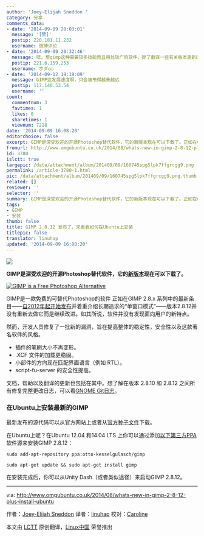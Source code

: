 ```yaml
---
author: 'Joey-Elijah Sneddon '
category: 分享
comments_data:
- date: '2014-09-09 20:03:01'
  message: '[赞]'
  postip: 220.181.11.232
  username: 微博评论
- date: '2014-09-09 20:32:46'
  message: 嗯，想gimp这种需要较多技能而且用处较广的软件，除了翻译一些有关版本更新的文章外，我们更应该找一些人们如何应用这款软件来解决问题的文章或者博客，最好结合实际来写一些系列文章。可以换一个思路，windows不是有美图秀秀，光影魔术手之类的软件吗？他们宣传的那些功能点什么的，用gimp怎么来搞定哇，每篇文章不需要讲得太多，只要一篇漂亮讲完一个技能就好
  postip: 221.6.159.253
  username: 朩ダo○
- date: '2014-09-12 19:19:09'
  message: GIMP这发展速度啊，只会被甩得越来越远
  postip: 117.140.53.54
  username: ''
count:
  commentnum: 3
  favtimes: 1
  likes: 0
  sharetimes: 1
  viewnum: 7218
date: '2014-09-09 16:08:20'
editorchoice: false
excerpt: GIMP是深受欢迎的开源Photoshop替代软件，它的新版本现在可以下载了。正如在GIMP 2.8.x 系列中的最新条目——自2012年起开始发布并着重介绍长期追求的“单窗口模式”——版本2.8.12并没有重新去做它而是继续改进。如其所说，软件并没有发现面向用户的新特点。
fromurl: http://www.omgubuntu.co.uk/2014/08/whats-new-in-gimp-2-8-12-plus-install-ubuntu
id: 3780
islctt: true
largepic: /data/attachment/album/201409/09/160745spg5lpk7ffgrcgg9.png
permalink: /article-3780-1.html
pic: /data/attachment/album/201409/09/160745spg5lpk7ffgrcgg9.png.thumb.jpg
related: []
reviewer: ''
selector: ''
summary: GIMP是深受欢迎的开源Photoshop替代软件，它的新版本现在可以下载了。正如在GIMP 2.8.x 系列中的最新条目——自2012年起开始发布并着重介绍长期追求的“单窗口模式”——版本2.8.12并没有重新去做它而是继续改进。如其所说，软件并没有发现面向用户的新特点。
tags:
- GIMP
- 安装
thumb: false
title: GIMP 2.8.12 发布了，来看看如何在Ubuntu上安装
titlepic: false
translator: linuhap
updated: '2014-09-09 16:08:20'
---
```


**![](/data/attachment/album/201409/09/160745spg5lpk7ffgrcgg9.png)**


**GIMP是深受欢迎的开源Photoshop替代软件，它的[新版本](http://www.omgubuntu.co.uk/2012/05/gimp-2-8-released)现在可以下载了。**


[![GIMP is a Free Photoshop Alternative](https://camo.githubusercontent.com/42d1b5bc265f00c9137450e8866bf2210ae8f869/687474703a2f2f7777772e6f6d677562756e74752e636f2e756b2f77702d636f6e74656e742f75706c6f6164732f323031322f30352f73637265656e2d73686f742d323031322d30352d30332d61742d31302e33382e34302e6a7067)](https://camo.githubusercontent.com/42d1b5bc265f00c9137450e8866bf2210ae8f869/687474703a2f2f7777772e6f6d677562756e74752e636f2e756b2f77702d636f6e74656e742f75706c6f6164732f323031322f30352f73637265656e2d73686f742d323031322d30352d30332d61742d31302e33382e34302e6a7067)


 GIMP是一款免费的可替代Photoshop的软件
正如在GIMP 2.8.x 系列中的最新条目——[自2012年起开始发布](https://git.gnome.org/browse/gimp/plain/NEWS?h=gimp-2-8)并着重介绍长期追求的“单窗口模式”——版本2.8.12并没有重新去做它而是继续改进。如其所说，软件并没有发现面向用户的新特点。


然而，开发人员修复了一批新的漏洞，旨在提高整体的稳定性，安全性以及这款著名软件的风格。


* 插件的笔刷大小不再变形。
* .XCF 文件的加载更稳固。
* 小部件的方向现在匹配界面语言（例如 RTL）。
* script-fu-server 的安全性提高。


文档，帮助以及翻译的更新也包括在其中。想了解在版本 2.8.10 和 2.8.12 之间所有修复完整更改日志，可以看[GNOME Git日志](https://git.gnome.org/browse/gimp/plain/NEWS?h=gimp-2-8)。


### 在Ubuntu上安装最新的GIMP


最新发布的源代码可以从官方网站上或者从[官方种子文件](http://download.gimp.org/pub/gimp/v2.8/gimp-2.8.12.tar.bz2.torrent)下载。


在Ubuntu上呢？在Ubuntu 12.04 和14.04 LTS 上你可以通过添加[以下第三方PPA](https://launchpad.net/~otto-kesselgulasch/+archive/ubuntu/gimp)软件源来安装GIMP 2.8.12：



```
sudo add-apt-repository ppa:otto-kesselgulasch/gimp

sudo apt-get update && sudo apt-get install gimp

```

在安装完成后，你可以从Unity Dash（或者类似途径）来启动GIMP 2.8.12。




---


via: <http://www.omgubuntu.co.uk/2014/08/whats-new-in-gimp-2-8-12-plus-install-ubuntu>


作者：[Joey-Elijah Sneddon](https://plus.google.com/117485690627814051450/?rel=author) 译者：[linuhap](https://github.com/linuhap) 校对：[Caroline](https://github.com/carolinewuyan)


本文由 [LCTT](https://github.com/LCTT/TranslateProject) 原创翻译，[Linux中国](http://linux.cn/) 荣誉推出